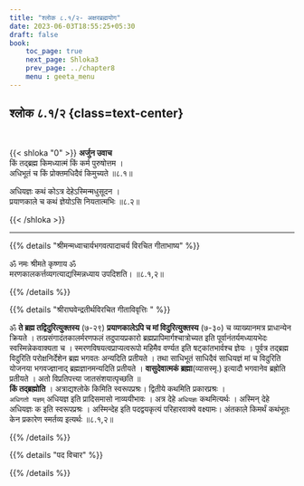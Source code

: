 ```yaml
---
title: "श्लोक ८.१/२- अक्षरब्रह्मयोग"
date: 2023-06-03T18:55:25+05:30
draft: false
book:
    toc_page: true
    next_page: Shloka3
    prev_page: ../chapter8
    menu : geeta_menu
---
```




## श्लोक ८.१/२ {class=text-center}

<br/>

{{< shloka  "0"  >}}
**अर्जुन उवाच**    
किं तद्ब्रह्म किमध्यात्मं किं कर्म पुरुषोत्तम ।  
अधिभूतं च किं प्रोक्तमधिदैवं किमुच्यते ॥८.१॥  

अधियज्ञः कथं कोऽत्र देहेऽस्मिन्मधुसूदन ।  
प्रयाणकाले च कथं ज्ञेयोऽसि नियतात्मभिः ॥८.२॥

{{< /shloka >}}

---


{{% details "श्रीमन्मध्वाचार्यभगवत्पादाचर्य विरचित  गीताभाष्य" %}}

ॐ नमः श्रीमते कृष्णाय ॐ   
मरणकालकर्त्तव्यगत्याद्यस्मिन्नध्याय उपदिशति। ॥८.१,२॥

{{% /details %}}



{{% details "श्रीराघवेन्द्रतीर्थविरचित गीताविवृत्तिः " %}}

ॐ **ते ब्रह्म तद्विदुरित्युक्तस्य** (७-२९) 
**प्रयाणकालेऽपि च मां विदुरित्युक्तस्य** (७-३०) च 
व्याख्यानमत्र प्राधान्येन क्रियते ।
तत्प्रसंगादंतकालर्मरणफलं तदुपायप्रकारो 
ब्रह्मप्रापिमार्गश्चात्रोच्यत इति 
पूर्वानंतर्यमध्यायभेदः स्वस्मिन्नेकवाक्यता च । 
स्मरणविषयत्वप्राप्यत्वरूपो महिमैव वर्ण्यत इति 
षट्कांतभार्वश्च ज्ञेयः । पूर्वत्र तद्ब्रह्म 
विदुरिति परोक्षनिर्देशेन ब्रह्म भगवतः अन्यदिति 
प्रतीयते । तथा साधिभूतं साधिदैवं साधियज्ञं मां 
च विदुरिति योजनया भगवज्ज्ञानाद् 
ब्रह्मज्ञानमन्यदिति प्रतीयते । 
**वासुदेवात्मकं ब्रह्मा**(व्यासस्मृ.) इत्यादौ 
भगवानेव ब्रह्रोति प्रतीयते । अतो विप्रतिपत्त्या
जातसंशयात्पृच्छति ॥   
**किं तद्ब्रह्मोति** । 
अत्राद्यश्लोके किमिति स्वरूपप्रश्रः। 
द्वितीये कथमिति प्रकारप्रश्रः ।   
`अधिगतो यज्ञम्` अधियज्ञ इति प्रादिसमासो
नाव्ययीभावः । अत्र देहे `अधियज्ञः` कथमित्यर्थः । 
अस्मिन्‌ देहे अधियज्ञः क इति स्वरूपप्रश्रः । 
अस्मिन्देह इति पदद्वयकृत्यं परिहारवाक्ये वक्ष्यामः।
अंतकाले किमर्थं कथंभूतः केन प्रकारेण 
स्मर्तव्य इत्यर्थः ॥८.१,२॥

{{% /details %}}



{{% details "पद विचार" %}}


{{% /details %}}
